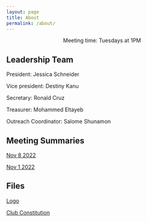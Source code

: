 ```yaml
---
layout: page
title: About
permalink: /about/
---
```


<p align="center"> Meeting time: Tuesdays at 1PM </p>

## Leadership Team

President: Jessica Schneider

Vice president: Destiny Kanu

Secretary: Ronald Cruz

Treasurer: Mohammed Eltayeb

Outreach Coordinator: Salome Shunamon

## Meeting Summaries

[Nov 8 2022](https://bhccstem.github.io/files/STEM_Meeting_Notes_11_8_22.pdf)

[Nov 1 2022](https://bhccstem.github.io/files/STEM_Meeting_Notes_11_1_22.pdf)

## Files

[Logo](https://bhccstem.github.io/images/logo.png)

[Club Constitution](https://bhccstem.github.io/files/STEM_Club_Constitution.pdf)
